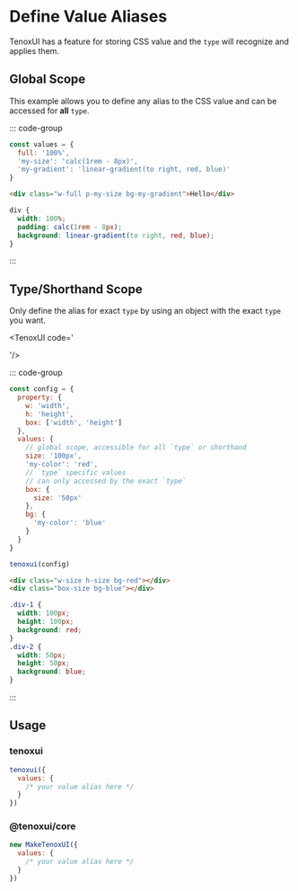 # Define Value Aliases

TenoxUI has a feature for storing CSS value and the `type` will recognize and applies them.

## Global Scope

This example allows you to define any alias to the CSS value and can be accessed for **all** `type`.

<TenoxUI code='<div class="w-full p-my-size bg-my-gradient">Hello</div>'/>

::: code-group

```js [values.js]
const values = {
  full: '100%',
  'my-size': 'calc(1rem - 8px)',
  'my-gradient': 'linear-gradient(to right, red, blue)'
}
```

```html [index.html]
<div class="w-full p-my-size bg-my-gradient">Hello</div>
```

```css [output styles]
div {
  width: 100%;
  padding: calc(1rem - 8px);
  background: linear-gradient(to right, red, blue);
}
```

:::

## Type/Shorthand Scope

Only define the alias for exact `type` by using an object with the exact `type` you want.

<TenoxUI code='<div class="w-size h-size bg-red"></div>

<div class="box-size bg-blue"></div>'/>

::: code-group

```js [tenoxui.js]
const config = {
  property: {
    w: 'width',
    h: 'height',
    box: ['width', 'height']
  },
  values: {
    // global scope, accessible for all `type` or shorthand
    size: '100px',
    'my-color': 'red',
    // `type` specific values
    // can only accessed by the exact `type`
    box: {
      size: '50px'
    },
    bg: {
      'my-color': 'blue'
    }
  }
}

tenoxui(config)
```

```html [index.html]
<div class="w-size h-size bg-red"></div>
<div class="box-size bg-blue"></div>
```

```css [output styles]
.div-1 {
  width: 100px;
  height: 100px;
  background: red;
}
.div-2 {
  width: 50px;
  height: 50px;
  background: blue;
}
```

:::

## Usage

### tenoxui

```js
tenoxui({
  values: {
    /* your value alias here */
  }
})
```

### @tenoxui/core

```js
new MakeTenoxUI({
  values: {
    /* your value alias here */
  }
})
```
